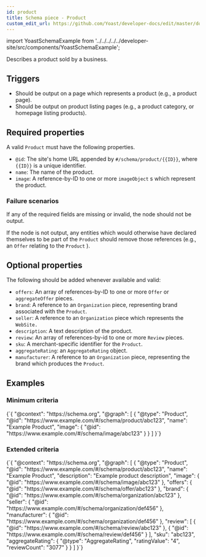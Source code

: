 ```yaml
---
id: product
title: Schema piece - Product
custom_edit_url: https://github.com/Yoast/developer-docs/edit/master/docs/features/schema/pieces/product.md
---
```

import YoastSchemaExample from '../../../../../developer-site/src/components/YoastSchemaExample';

Describes a product sold by a business.

## Triggers
* Should be output on a page which represents a product (e.g., a product page).
* Should be output on product listing pages (e.g., a product category, or homepage listing products).

## Required properties
A valid `Product` must have the following properties.

* `@id`: The site's home URL appended by `#/schema/product/{{ID}}`, where  `{{ID}}`  is a unique identifier.
* `name`: The name of the product.
* `image`: A reference-by-ID to one or more `imageObject` s which represent the product.

### Failure scenarios
If any of the required fields are missing or invalid, the node should not be output.

If the node is not output, any entities which would otherwise have declared themselves to be part of the `Product` should remove those references 
(e.g., an  `Offer`  relating to the `Product` ).

## Optional properties
The following should be added whenever available and valid:

* `offers`: An array of references-by-ID to one or more `Offer` or `aggregateOffer` pieces.
* `brand`: A reference to an `Organization` piece, representing brand associated with the `Product`.
* `seller`: A reference to an `Organization` piece which represents the `WebSite.`
* `description`: A text description of the product.
* `review`: An array of references-by-id to one or more `Review` pieces.
* `sku`: A merchant-specific identifier for the `Product`.
* `aggregateRating`: an `AggregateRating` object.
* `manufacturer`: A reference to an `Organization` piece, representing the brand which produces the `Product`.

## Examples
### Minimum criteria

<YoastSchemaExample>
{`{
      "@context": "https://schema.org",
      "@graph": [
          {
              "@type": "Product",
              "@id": "https://www.example.com/#/schema/product/abc123",
              "name": "Example Product",
              "image": {
                  "@id": "https://www.example.com/#/schema/image/abc123"
              }
          }
      ]
  }`}
</YoastSchemaExample>

### Extended criteria

<YoastSchemaExample>
{`{
      "@context": "https://schema.org",
      "@graph": [
          {
              "@type": "Product",
              "@id": "https://www.example.com/#/schema/product/abc123",
              "name": "Example Product",
              "description": "Example product description",
              "image": {
                  "@id": "https://www.example.com/#/schema/image/abc123"
              },
              "offers": {
                  "@id": "https://www.example.com/#/schema/offer/abc123"
              },
              "brand": {
                  "@id": "https://www.example.com/#/schema/organization/abc123"
              },
              "seller": {
                  "@id": "https://www.example.com/#/schema/organization/def456"
              },
              "manufacturer": {
                  "@id": "https://www.example.com/#/schema/organization/def456"
              },
              "review": [
                  {
                      "@id": "https://www.example.com/#/schema/review/abc123"
                  },
                  {
                      "@id": "https://www.example.com/#/schema/review/def456"
                  }
              ],
              "sku": "abc123",
              "aggregateRating": {
                  "@type": "AggregateRating",
                  "ratingValue": "4",
                  "reviewCount": "3077"
              }
          }
      ]
  }`}
</YoastSchemaExample>
